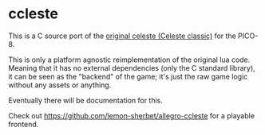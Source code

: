 # ccleste

This is a C source port of the [original celeste (Celeste classic)](https://www.lexaloffle.com/bbs/?tid=2145) for the PICO-8.

This is only a platform agnostic reimplementation of the original lua code. Meaning that it has no external dependencies (only the C standard library), it can be seen as the "backend" of the game; it's just the raw game logic without any assets or anything.

Eventually there will be documentation for this.

Check out https://github.com/lemon-sherbet/allegro-ccleste for a playable frontend.
